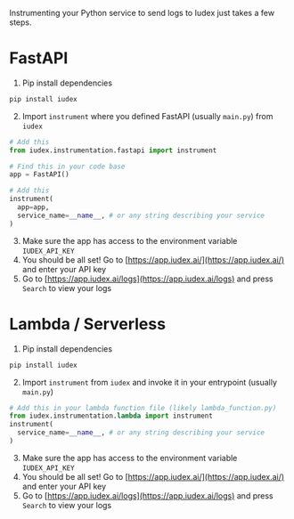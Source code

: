 Instrumenting your Python service to send logs to Iudex just takes a few steps.

# FastAPI

1. Pip install dependencies
```bash
pip install iudex
```
2. Import `instrument` where you defined FastAPI (usually `main.py`) from `iudex`
```python
# Add this
from iudex.instrumentation.fastapi import instrument

# Find this in your code base
app = FastAPI()

# Add this
instrument(
  app=app,
  service_name=__name__, # or any string describing your service
)
```
3. Make sure the app has access to the environment variable `IUDEX_API_KEY`
4. You should be all set! Go to [https://app.iudex.ai/](https://app.iudex.ai/) and enter your API key
5. Go to [https://app.iudex.ai/logs](https://app.iudex.ai/logs) and press `Search` to view your logs


# Lambda / Serverless

1. Pip install dependencies
```bash
pip install iudex
```
2. Import `instrument` from `iudex` and invoke it in your entrypoint (usually `main.py`)
```python
# Add this in your lambda function file (likely lambda_function.py)
from iudex.instrumentation.lambda import instrument
instrument(
  service_name=__name__, # or any string describing your service
)
```
3. Make sure the app has access to the environment variable `IUDEX_API_KEY`
4. You should be all set! Go to [https://app.iudex.ai/](https://app.iudex.ai/) and enter your API key
5. Go to [https://app.iudex.ai/logs](https://app.iudex.ai/logs) and press `Search` to view your logs
